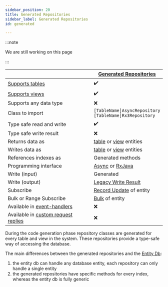 ```yaml
---
sidebar_position: 20
title: Generated Repositories
sidebar_label: Generated Repositories
id: generated

---
```


:::note

We are still working on this page

:::

|                                                                                                 | [Generated Repositories](../generated)                                             |
|-------------------------------------------------------------------------------------------------|------------------------------------------------------------------------------------|
| [Supports tables](../../../concepts/data-structure/tables)                                      | ✔️                                                                                 |
| [Supports views](../../../concepts/data-structure/views)                                        | ✔️                                                                                 |
| Supports any data type                                                                          | ❌                                                                                  |
| Class to import                                                                                 | `[TableName]AsyncRepository` <br/> `[TableName]Rx3Repository`                      |
| Type safe read and write                                                                        | ✔️                                                                                 | 
| Type safe write result                                                                          | ❌                                                                                  | 
| Returns data as                                                                                 | [table](../../data-types/tables) or [view](../../data-types/views) entities        |
| Writes data as                                                                                  | [table](../../data-types/tables) or [view](../../data-types/views) entities        |
| References indexes as                                                                           | Generated methods                                                                  |
| Programming interface                                                                           | [Async](../../../reference/apis/async) or [RxJava](../../../reference/apis/rxjava) |
| Write (input)                                                                                   | Generated                                                                          |
| Write (output)                                                                                  | [Legacy Write Result](../../helper/write-result/legacy)                            |
| Subscribe                                                                                       | [Record Update](../../helper/subscription/record-update) of entity                 |
| Bulk or Range Subscribe                                                                         | [Bulk](../../helper/subscription/bulk) of entity                                   |
| Available in [event-handlers](../../../../configure-key-modules/event-handlers/configure)       | ❌                                                                                  |
| Available in [custom request replies](../../../../configure-key-modules/request-servers/custom) | ❌                                                                                  |

During the code generation phase repository classes are generated for every table and view in the system. These 
repositories provide a type-safe way of accessing the database. 

The main differences between the generated repositories and the [Entity Db](../entity-db):

1. the entity db can handle any database entity, each repository can only handle a single entity
2. the generated repositories have specific methods for every index, whereas the entity db is fully generic

